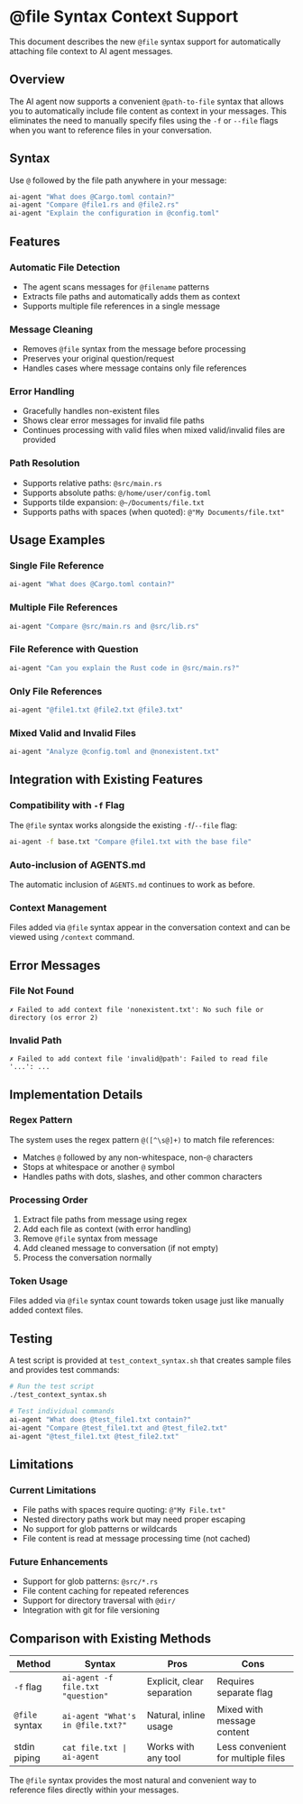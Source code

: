 # @file Syntax Context Support

This document describes the new `@file` syntax support for automatically attaching file context to AI agent messages.

## Overview

The AI agent now supports a convenient `@path-to-file` syntax that allows you to automatically include file content as context in your messages. This eliminates the need to manually specify files using the `-f` or `--file` flags when you want to reference files in your conversation.

## Syntax

Use `@` followed by the file path anywhere in your message:

```bash
ai-agent "What does @Cargo.toml contain?"
ai-agent "Compare @file1.rs and @file2.rs"
ai-agent "Explain the configuration in @config.toml"
```

## Features

### Automatic File Detection
- The agent scans messages for `@filename` patterns
- Extracts file paths and automatically adds them as context
- Supports multiple file references in a single message

### Message Cleaning
- Removes `@file` syntax from the message before processing
- Preserves your original question/request
- Handles cases where message contains only file references

### Error Handling
- Gracefully handles non-existent files
- Shows clear error messages for invalid file paths
- Continues processing with valid files when mixed valid/invalid files are provided

### Path Resolution
- Supports relative paths: `@src/main.rs`
- Supports absolute paths: `@/home/user/config.toml`
- Supports tilde expansion: `@~/Documents/file.txt`
- Supports paths with spaces (when quoted): `@"My Documents/file.txt"`

## Usage Examples

### Single File Reference
```bash
ai-agent "What does @Cargo.toml contain?"
```

### Multiple File References
```bash
ai-agent "Compare @src/main.rs and @src/lib.rs"
```

### File Reference with Question
```bash
ai-agent "Can you explain the Rust code in @src/main.rs?"
```

### Only File References
```bash
ai-agent "@file1.txt @file2.txt @file3.txt"
```

### Mixed Valid and Invalid Files
```bash
ai-agent "Analyze @config.toml and @nonexistent.txt"
```

## Integration with Existing Features

### Compatibility with `-f` Flag
The `@file` syntax works alongside the existing `-f`/`--file` flag:

```bash
ai-agent -f base.txt "Compare @file1.txt with the base file"
```

### Auto-inclusion of AGENTS.md
The automatic inclusion of `AGENTS.md` continues to work as before.

### Context Management
Files added via `@file` syntax appear in the conversation context and can be viewed using `/context` command.

## Error Messages

### File Not Found
```
✗ Failed to add context file 'nonexistent.txt': No such file or directory (os error 2)
```

### Invalid Path
```
✗ Failed to add context file 'invalid@path': Failed to read file '...': ...
```

## Implementation Details

### Regex Pattern
The system uses the regex pattern `@([^\s@]+)` to match file references:
- Matches `@` followed by any non-whitespace, non-`@` characters
- Stops at whitespace or another `@` symbol
- Handles paths with dots, slashes, and other common characters

### Processing Order
1. Extract file paths from message using regex
2. Add each file as context (with error handling)
3. Remove `@file` syntax from message
4. Add cleaned message to conversation (if not empty)
5. Process the conversation normally

### Token Usage
Files added via `@file` syntax count towards token usage just like manually added context files.

## Testing

A test script is provided at `test_context_syntax.sh` that creates sample files and provides test commands:

```bash
# Run the test script
./test_context_syntax.sh

# Test individual commands
ai-agent "What does @test_file1.txt contain?"
ai-agent "Compare @test_file1.txt and @test_file2.txt"
ai-agent "@test_file1.txt @test_file2.txt"
```

## Limitations

### Current Limitations
- File paths with spaces require quoting: `@"My File.txt"`
- Nested directory paths work but may need proper escaping
- No support for glob patterns or wildcards
- File content is read at message processing time (not cached)

### Future Enhancements
- Support for glob patterns: `@src/*.rs`
- File content caching for repeated references
- Support for directory traversal with `@dir/`
- Integration with git for file versioning

## Comparison with Existing Methods

| Method | Syntax | Pros | Cons |
|--------|--------|------|------|
| `-f` flag | `ai-agent -f file.txt "question"` | Explicit, clear separation | Requires separate flag |
| `@file` syntax | `ai-agent "What's in @file.txt?"` | Natural, inline usage | Mixed with message content |
| stdin piping | `cat file.txt \| ai-agent` | Works with any tool | Less convenient for multiple files |

The `@file` syntax provides the most natural and convenient way to reference files directly within your messages.